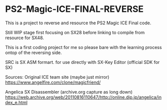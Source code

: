 # PS2-Magic-ICE-FINAL-REVERSE
This is a project to reverse and resource the PS2 Magic ICE Final code.

Still WIP stage first focusing on SX28 before linking to compile from resource for SX48.

This is a first coding project for me so please bare with the learning process ontop of the reversing side.

SRC is SX ASM formart. for use directly with SX-Key Editor (official SDK for SX)

Sources:
Original ICE team site (maybe just mirror)
https://www.angelfire.com/clone/magicfriend/

Angelica SX Disassembler (archive.org capture as long down)
https://web.archive.org/web/20110816110647/http://online.dip.jp/angelica/index_e.html
